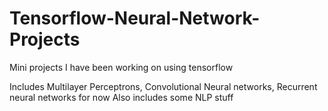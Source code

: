 # Tensorflow-Neural-Network-Projects
Mini projects I have been working on using tensorflow

Includes Multilayer Perceptrons, Convolutional Neural networks, Recurrent neural networks for now 
Also includes some NLP stuff 
